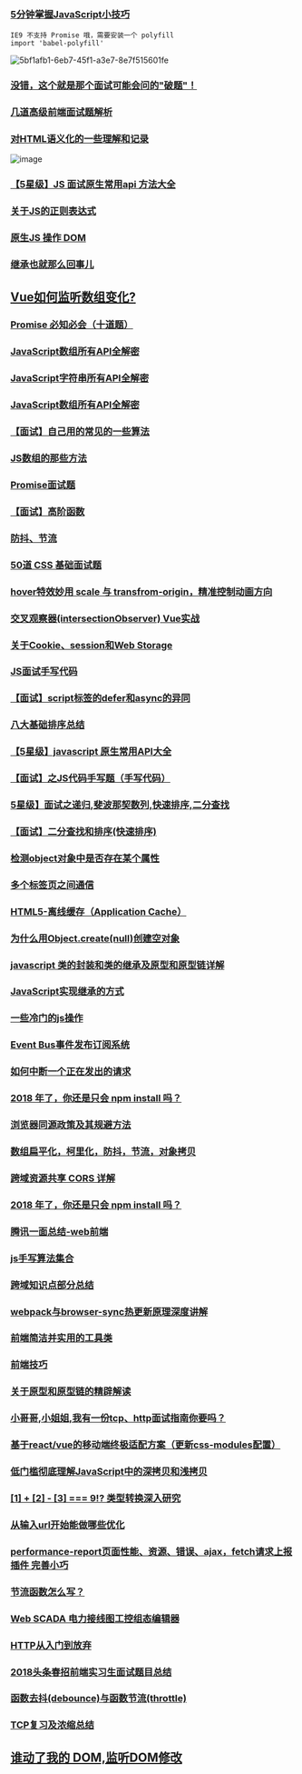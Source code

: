 
### [5分钟掌握JavaScript小技巧](https://blog.fundebug.com/2018/05/07/learn_js_tricks_in_5_minutes/)
```
IE9 不支持 Promise 哦，需要安装一个 polyfill
import 'babel-polyfill'
```
![5bf1afb1-6eb7-45f1-a3e7-8e7f515601fe](https://user-images.githubusercontent.com/16753554/39294375-2b25ebe0-496e-11e8-9637-deb503535dfd.png)
###  [没错，这个就是那个面试可能会问的"破题"！](https://juejin.im/post/59eb03846fb9a0452935e67e)
### [几道高级前端面试题解析](https://juejin.im/post/5aa8a07cf265da238a3022a4)
### [对HTML语义化的一些理解和记录](https://juejin.im/post/5ae029bcf265da0b7155f15d)
![image](https://user-images.githubusercontent.com/16753554/39167211-898fcf5c-47c0-11e8-912b-a05aed5e6ade.png)
### [【5星级】JS 面试原生常用api 方法大全 ](https://github.com/libin1991/libin_Blog/issues/476)
### [关于JS的正则表达式](https://juejin.im/post/5adeb462f265da0b9c104358)
### [原生JS 操作 DOM](https://juejin.im/post/5ad4474e6fb9a028ba1ff230)
### [继承也就那么回事儿](https://juejin.im/post/5ad6efeb5188255c272275e1)
##  [Vue如何监听数组变化?](https://juejin.im/post/5ade0e3df265da0b8e7f050b)
### [Promise 必知必会（十道题）](https://github.com/libin1991/libin_Blog/issues/219)
### [JavaScript数组所有API全解密](https://segmentfault.com/a/1190000009257257)
### [JavaScript字符串所有API全解密](http://louiszhai.github.io/2016/01/12/js.String/#localeCompare)
### [JavaScript数组所有API全解密](http://louiszhai.github.io/2017/04/28/array/#pop)
### [【面试】自己用的常见的一些算法](https://juejin.im/post/5ad694416fb9a028e120789c)
### [JS数组的那些方法](https://juejin.im/post/5acb6186518825556a72b79b)
### [Promise面试题](https://juejin.im/post/5ad3fa47518825619d4d3a11)
### [【面试】高阶函数](https://juejin.im/post/5ad6b34a6fb9a028cc61bfb3)
### [防抖、节流](https://github.com/libin1991/libin_Blog/issues/541)
### [50道 CSS 基础面试题](https://www.itcodemonkey.com/article/2853.html)
### [hover特效妙用 scale 与 transfrom-origin，精准控制动画方向](https://github.com/libin1991/libin_Blog/issues/542)
### [交叉观察器(intersectionObserver) Vue实战](https://zhuanlan.zhihu.com/p/31863605)
### [关于Cookie、session和Web Storage](https://juejin.im/post/5ad5b9116fb9a028e014fb19)
### [JS面试手写代码](https://juejin.im/post/5acd9a0e5188257cc20da322)
### [【面试】script标签的defer和async的异同](https://github.com/libin1991/libin_Blog/issues/510)
### [八大基础排序总结](https://github.com/libin1991/libin_Blog/issues/455)
### [【5星级】javascript 原生常用API大全](https://github.com/libin1991/libin_Blog/issues/412)
### [【面试】之JS代码手写题（手写代码）](https://github.com/libin1991/libin_Blog/issues/388)
### [5星级】面试之递归,斐波那契数列,快速排序,二分查找](https://github.com/libin1991/libin_Blog/issues/265)
### [【面试】二分查找和排序(快速排序)](https://github.com/libin1991/libin_Blog/issues/376)
### [检测object对象中是否存在某个属性](https://github.com/libin1991/libin_Blog/issues/210)
### [多个标签页之间通信](https://juejin.im/post/5acdba01f265da23826e5633)
### [HTML5-离线缓存（Application Cache）](https://github.com/libin1991/libin_Blog/issues/523)
### [为什么用Object.create(null)创建空对象](https://github.com/libin1991/libin_Blog/issues/524)
### [javascript 类的封装和类的继承及原型和原型链详解](https://github.com/libin1991/libin_Blog/issues/525)
### [JavaScript实现继承的方式](https://github.com/libin1991/libin_Blog/issues/352)
### [一些冷门的js操作](https://juejin.im/post/5acc4c69f265da238440e7d1)
### [Event Bus事件发布订阅系统](https://github.com/libin1991/libin_Blog/issues/528)
### [如何中断一个正在发出的请求](https://juejin.im/post/5acefbdbf265da237b227797)
### [2018 年了，你还是只会 npm install 吗？](https://mp.weixin.qq.com/s/e-_3DN5CzVFDmNZ1W4F9VA)
### [浏览器同源政策及其规避方法](https://github.com/lensh/blog/issues/3)
### [数组扁平化，柯里化，防抖，节流，对象拷贝](https://github.com/libin1991/libin_Blog/issues/532)
### [跨域资源共享 CORS 详解](https://github.com/libin1991/libin_Blog/issues/533)
### [2018 年了，你还是只会 npm install 吗？](https://github.com/libin1991/libin_Blog/issues/534)
### [腾讯一面总结-web前端](https://juejin.im/post/5ace1b306fb9a028c71ed009)
### [js手写算法集合](https://github.com/libin1991/libin_Blog/issues/536)
### [跨域知识点部分总结](https://juejin.im/post/5acef15d6fb9a028dd4e9d10)
### [webpack与browser-sync热更新原理深度讲解](http://louiszhai.github.io/2017/04/19/hmr/#webpack-hot-middleware)
### [前端简洁并实用的工具类](https://juejin.im/post/5ad2d9a751882510fd401114) 
### [前端技巧](https://juejin.im/post/5ad1bce46fb9a028cc61a8c0)
### [关于原型和原型链的精辟解读](https://juejin.im/post/5acf1ff86fb9a028cf32dc65)
### [小哥哥,小姐姐,我有一份tcp、http面试指南你要吗？](https://juejin.im/post/5ad4094e6fb9a028d7011069)
### [基于react/vue的移动端终极适配方案（更新css-modules配置）](https://juejin.im/post/5ad56aad51882532ce65affa)
### [低门槛彻底理解JavaScript中的深拷贝和浅拷贝](https://juejin.im/post/5ad5b908f265da23870f540d)
### [ [1] + [2] - [3] === 9!? 类型转换深入研究](https://juejin.im/post/5ad5af7251882555894a5054#comment)
### [从输入url开始能做哪些优化](https://juejin.im/post/5ad578ba6fb9a028cc61b89f)
### [performance-report页面性能、资源、错误、ajax，fetch请求上报插件 完善小巧](https://juejin.im/post/5ad5a5bcf265da237e0a38f3#comment)
### [节流函数怎么写？](https://juejin.im/post/5ad55397f265da2391489ab4)
### [Web SCADA 电力接线图工控组态编辑器](https://juejin.im/post/5acc9e6df265da23906c58fa)
### [HTTP从入门到放弃](https://juejin.im/post/5ad74c35f265da50300277f7#comment)
### [2018头条春招前端实习生面试题目总结](https://juejin.im/post/5adc5d2f51882567183eb4a9)
### [函数去抖(debounce)与函数节流(throttle)](https://juejin.im/post/5ada1b9f518825673b61946d)
### [TCP复习及浓缩总结](https://juejin.im/post/5ae2711bf265da0b873a3657)
## [谁动了我的 DOM,监听DOM修改](https://juejin.im/post/5af0034351882567113b1fc7)
